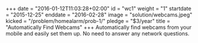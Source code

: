 +++
date = "2016-01-12T11:03:28+02:00"
id = "wc1"
weight = "1"
startdate = "2015-12-25"
enddate = "2016-02-28"
image = "solution/webcams.jpeg"
kicked = "/problem/homealarm/prob-1/"
pledge = "$3/year"
title = "Automatically Find Webcams"
+++
Automatically find webcams from your mobile and easily set them up. No need to answer any network questions.
